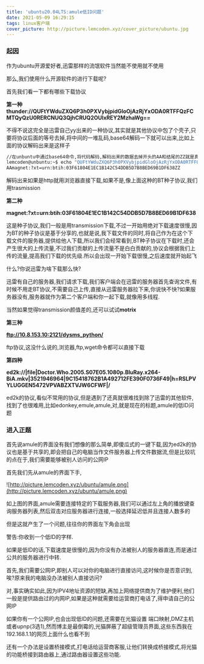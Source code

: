 ```yaml
---
title: 'ubuntu20.04LTS:amule低ID问题'
date: 2021-05-09 16:29:15
tags: linux客户端
cover_picture: http://picture.lemcoden.xyz/cover_picture/ubuntu.jpg
---
```

### 起因

作为ubuntu开源爱好者,迅雷那样的流氓软件当然能不使用就不使用

那么,我们使用什么开源软件的进行下载呢?

首先我们看一下都有哪些下载协议

**第一种thunder://QUFtYWduZXQ6P3h0PXVybjpidGloOjAzRjYxODA0RTFFQzFCMTQyQzU0RERCNUQ3QjhCRUQ2OUIxREY2MzhaWg==**

不得不说这完全是迅雷自己yy出来的一种协议,其实就是其他协议中包了个壳子,只要将协议后面的等号去掉,将中间的一堆乱码,base64解码一下就可以出来,比如上面的协议解码出来是这样子

```bash
//在unbuntu中通过base64命令,将代码解码,解码出来的数据去掉开头的AA和结尾的ZZ就是真正的下载url
lemcoden@unbuntu:~$ echo "QUFtYWduZXQ6P3h0PXVybjpidGloOjAzRjYxODA0RTFFQzFCMTQyQzU0RERCNUQ3QjhCRUQ2OUIxREY2MzhaWg==" | base64 -d 
AAmagnet:?xt=urn:btih:03F61804E1EC1B142C54DDB5D7B8BED69B1DF638ZZ
```

解码出来如果是http就用浏览器直接下载,如果不是,像上面这种的BT种子协议,我们用trasmission

**第二种**

<!--more-->

**magnet:?xt=urn:btih:03F61804E1EC1B142C54DDB5D7B8BED69B1DF638**

这是种子协议,我们一般是用transmission下载,不过一开始用绝对下载速度很慢,因为BT的种子协议是基于分享的,也就是说,我下载文件的同时,将自己作为在这个下载文件的服务器,提供给他人下载,所以我们会经常看到,BT种子协议在下载时,还会产生很大的上传流量,不过我们贡献的上传流量不是白白贡献的,协议会根据我们上传的流量,提高我们下载的优先级.所以会出现一开始下载很慢,之后速度就开始起飞

什么?你说迅雷为啥下载那么快?

迅雷有自己的服务器,我们请求下载,我们客户端会在迅雷的服务器首先查询文件,有时候不用走BT协议,不需要自己上传,直接从迅雷服务器拉下来,你说快不快?如果服务器没有,服务器就作为第二个客户端和你一起下载,就像用多线程.

当然如果觉得transmission颜值差的,还可以试试**motrix**

**第三种**

**ftp://10.8.153.10:2121/dysms_python/**

ftp协议,这没什么说的,浏览器,ftp,wget命令都可以直接下载

**第四种**

**ed2k://|file|Doctor.Who.2005.S07E05.1080p.BluRay.x264-BiA.mkv|3521946964|9C15418762B1A492712FE390F0736F49|h=RSLPVYLUGGEN5472VPVABZXTVJW6CFWF|/**

ed2k的协议,看似不常用的协议,但是遇到了还真就很难找到除了迅雷的其他软件,找到了也很难用,比如edonkey,emule,amule,对,就是现在的标题,amule的低ID问题

### 进入正题

首先说amule的界面没有我们想像的那么简单,即傻瓜式的一键下载,因为ed2k的协议也是基于共享的,即会把自己的电脑当作文件服务器上传文件数据流,但是比较坑的点在于,我们需要能够被别人访问的公网IP

首先我们先从amule的界面下手,

![http://picture.lemcoden.xyz/ubuntu/amule.png](http://picture.lemcoden.xyz/ubuntu/amule.png)

如上图的界面,amule需要连接特定的下载服务器,我们可以通过左上角的播放键查询服务器列表,然后双击对应服务器进行连接,一般选择延迟低并且连接人数多的

但是这就产生了一个问题,往往你的界面左下角会出现

警告:你收到一个低ID的字样.

如果是低ID的话,下载速度是很慢的,因为你没有办法被别人的服务器直连,而是通过公共的服务器进行中转.

首先,我们需要公网IP,即别人可以对你的电脑进行直接访问,这时候你是否意识到,唉?原来我的电脑没办法被别人直接访问?

对,事实确实如此,因为IPV4地址资源的短缺,再加上网络提供商为了维护便利,他们一般是提供路由过的内网IP,如果是这种就需要给运营商打电话了,得申请自己的公网IP

如果你有一个公网IP,也会出现低ID的问题,还需要在光猫设置 端口映射,DMZ主机或者upnp(3选1),然而博主是最倒霉的,光猫屏蔽了超级管理员界面,这些东西我在 192.168.1.1的网页上面什么也看不到

还有一个办法是设置桥接模式,打电话给运营商客服,让他们转换成桥接模式,将光猫的功能桥接到路由器上,通过路由器设置这些功能.